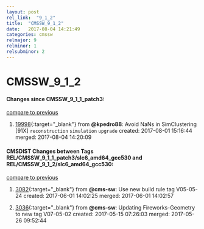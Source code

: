```yaml
---
layout: post
rel_link:  "9_1_2"
title:  "CMSSW_9_1_2"
date:   2017-08-04 14:21:49
categories: cmssw
relmajor: 9
relminor: 1
relsubminor: 2
---
```


# CMSSW_9_1_2
#### Changes since CMSSW_9_1_1_patch3:
[compare to previous](https://github.com/cms-sw/cmssw/compare/CMSSW_9_1_1_patch3...CMSSW_9_1_2)



1. [19998](http://github.com/cms-sw/cmssw/pull/19998){:target="_blank"}  from **@kpedro88**: Avoid NaNs in SimClustering [91X] `reconstruction`  `simulation`  `upgrade`  created: 2017-08-01 15:16:44 merged: 2017-08-04 14:20:09

#### CMSDIST Changes between Tags REL/CMSSW_9_1_1_patch3/slc6_amd64_gcc530 and REL/CMSSW_9_1_2/slc6_amd64_gcc530:
[compare to previous](https://github.com/cms-sw/cmsdist/compare/REL/CMSSW_9_1_1_patch3/slc6_amd64_gcc530...REL/CMSSW_9_1_2/slc6_amd64_gcc530)



1. [3082](http://github.com/cms-sw/cmsdist/pull/3082){:target="_blank"}  from **@cms-sw**: Use new build rule tag V05-05-24 created: 2017-06-01 14:02:25 merged: 2017-06-01 14:02:57

2. [3036](http://github.com/cms-sw/cmsdist/pull/3036){:target="_blank"}  from **@cms-sw**: Updating Fireworks-Geometry to new tag V07-05-02 created: 2017-05-15 07:26:03 merged: 2017-05-26 09:52:44
